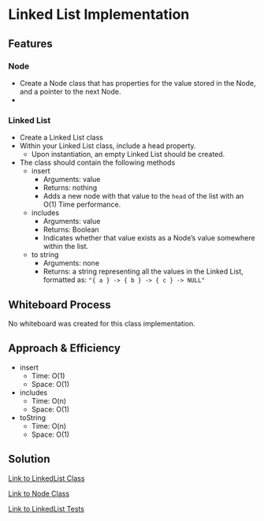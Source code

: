 # Linked List Implementation

## Features

### Node

- Create a Node class that has properties for the value stored in the Node, and a pointer to the next Node.
-
### Linked List

- Create a Linked List class
- Within your Linked List class, include a head property.
  - Upon instantiation, an empty Linked List should be created.
- The class should contain the following methods
  - insert
    - Arguments: value
    - Returns: nothing
    - Adds a new node with that value to the `head` of the list with an O(1) Time performance.
  - includes
    - Arguments: value
    - Returns: Boolean
    - Indicates whether that value exists as a Node’s value somewhere within the list.
  - to string
    - Arguments: none
    - Returns: a string representing all the values in the Linked List, formatted as:
    `"{ a } -> { b } -> { c } -> NULL"`

## Whiteboard Process

No whiteboard was created for this class implementation.

## Approach & Efficiency

- insert
  - Time: O(1)
  - Space: O(1)
- includes
  - Time: O(n)
  - Space: O(1)
- toString
  - Time: O(n)
  - Space: O(1)

## Solution

[Link to LinkedList Class](lib/src/main/java/datastructures/linkedlist/LinkedList.java)

[Link to Node Class](lib/src/main/java/datastructures/linkedlist/Node.java)

[Link to LinkedList Tests](lib/src/test/java/datastructures/linkedlist/LinkedListTest.java)

